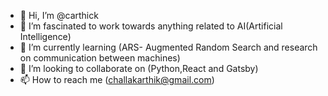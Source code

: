 - 👋 Hi, I’m @carthick
- 👀 I’m fascinated to work towards anything related to AI(Artificial Intelligence)
- 🌱 I’m currently learning (ARS- Augmented Random Search and research on communication between machines)
- 💞️ I’m looking to collaborate on (Python,React and Gatsby)
- 📫 How to reach me (challakarthik@gmail.com)


